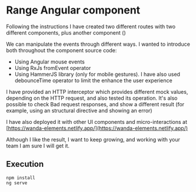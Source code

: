 # Range Angular component

Following the instructions I have created two different routes with two different components, plus another component (<ngc-range>)

We can manipulate the events through different ways. I wanted to introduce both throughout the component source code:
- Using Angular mouse events
- Using RxJs fromEvent operator
- Using HammerJS library (only for mobile gestures). I have also used debounceTime operator to limit the enhance the user experience

I have provided an HTTP interceptor which provides different mock values, depending on the HTTP request, and also tested its operation. It's also possible
to check Bad request responses, and show a different result (for example, using an <ng-template> structural directive and showing an error)

I have also deployed it with other UI components and micro-interactions at [https://wanda-elements.netlify.app/](https://wanda-elements.netlify.app/)

Although I like the result, I want to keep growing, and working with your team I am sure I will get it.

## Execution

```
npm install
ng serve
```
